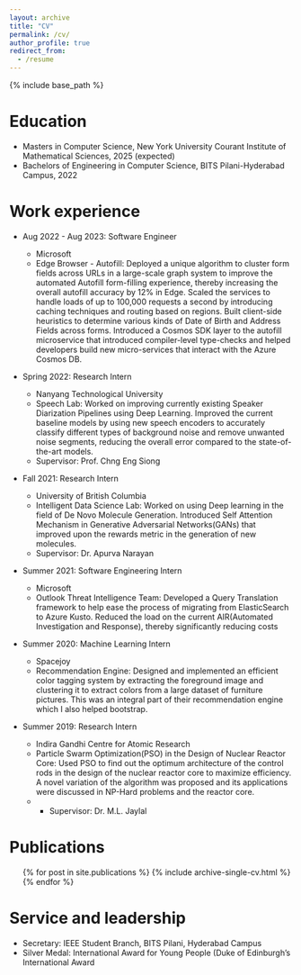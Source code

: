```yaml
---
layout: archive
title: "CV"
permalink: /cv/
author_profile: true
redirect_from:
  - /resume
---
```


{% include base_path %}

Education
======
* Masters in Computer Science, New York University Courant Institute of Mathematical Sciences, 2025 (expected)
* Bachelors of Engineering in Computer Science, BITS Pilani-Hyderabad Campus, 2022

Work experience
======
* Aug 2022 - Aug 2023: Software Engineer
  * Microsoft
  * Edge Browser - Autofill: Deployed a unique algorithm to cluster form fields across URLs in a large-scale graph system to improve the automated Autofill form-filling experience, thereby increasing the overall autofill accuracy by 12% in Edge. Scaled the services to handle loads of up to 100,000 requests a second by introducing caching techniques and routing based on regions. Built client-side heuristics to determine various kinds of Date of Birth and Address Fields across forms. Introduced a Cosmos SDK layer to the autofill microservice that introduced compiler-level type-checks and helped developers build new micro-services that interact with the Azure Cosmos DB.

* Spring 2022: Research Intern
  * Nanyang Technological University
  * Speech Lab: Worked on improving currently existing Speaker Diarization Pipelines using Deep Learning. Improved the current baseline models by using new speech encoders to accurately classify different types of background noise and remove unwanted noise segments, reducing the overall error compared to the state-of-the-art models.
  * Supervisor: Prof. Chng Eng Siong

* Fall 2021: Research Intern
  * University of British Columbia
  * Intelligent Data Science Lab: Worked on using Deep learning in the field of De Novo Molecule Generation. Introduced Self Attention Mechanism in Generative Adversarial Networks(GANs) that improved upon the rewards metric in the generation of new molecules.
  * Supervisor: Dr. Apurva Narayan
 
* Summer 2021: Software Engineering Intern
  * Microsoft
  * Outlook Threat Intelligence Team: Developed a Query Translation framework to help ease the process of migrating from ElasticSearch to Azure Kusto. Reduced the load on the current AIR(Automated Investigation and Response), thereby significantly reducing costs

* Summer 2020: Machine Learning Intern
  * Spacejoy
  * Recommendation Engine: Designed and implemented an efficient color tagging system by extracting the foreground image and clustering it to extract colors from a large dataset of furniture pictures. This was an integral part of their recommendation engine which I also helped bootstrap.
  
* Summer 2019: Research Intern
  * Indira Gandhi Centre for Atomic Research
  * Particle Swarm Optimization(PSO) in the Design of Nuclear Reactor Core: Used PSO to find out the optimum architecture of the control rods in the design of the nuclear reactor core to maximize efficiency. A novel variation of the algorithm was proposed and its applications were discussed in NP-Hard problems and the reactor core.
  * * Supervisor: Dr. M.L. Jaylal


Publications
======
  <ul>{% for post in site.publications %}
    {% include archive-single-cv.html %}
  {% endfor %}</ul>
  
Service and leadership
======
* Secretary: IEEE Student Branch, BITS Pilani, Hyderabad Campus
* Silver Medal: International Award for Young People (Duke of Edinburgh’s International Award
